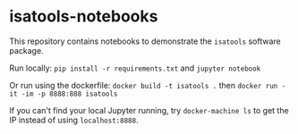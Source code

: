 # isatools-notebooks

This repository contains notebooks to demonstrate the `isatools` software package.

Run locally: `pip install -r requirements.txt` and `jupyter notebook`

Or run using the dockerfile: `docker build -t isatools .` then `docker run -it -im -p 8888:888 isatools`

If you can't find your local Jupyter running, try `docker-machine ls` to get the IP instead of using `localhost:8888`.
